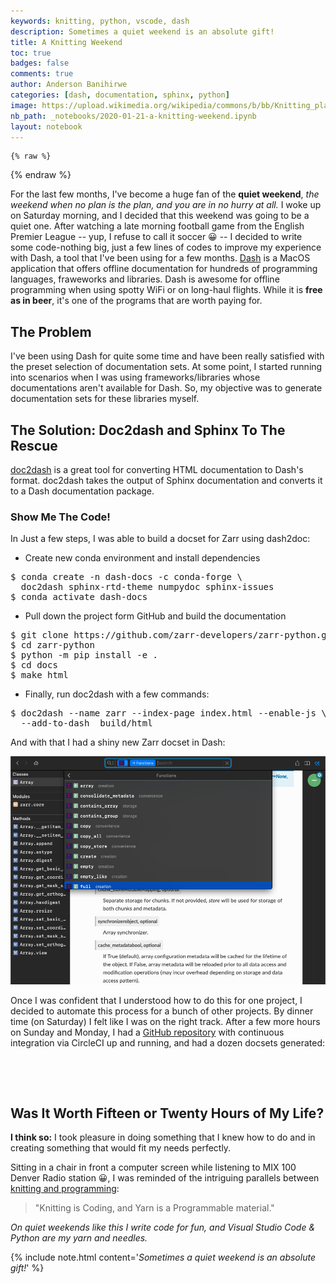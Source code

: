 ```yaml
---
keywords: knitting, python, vscode, dash
description: Sometimes a quiet weekend is an absolute gift!
title: A Knitting Weekend
toc: true 
badges: false
comments: true
author: Anderson Banihirwe
categories: [dash, documentation, sphinx, python]
image: https://upload.wikimedia.org/wikipedia/commons/b/bb/Knitting_plaited_stitches_fabric.png
nb_path: _notebooks/2020-01-21-a-knitting-weekend.ipynb
layout: notebook
---
```


<!--
#################################################
### THIS FILE WAS AUTOGENERATED! DO NOT EDIT! ###
#################################################
# file to edit: _notebooks/2020-01-21-a-knitting-weekend.ipynb
-->

<div class="container" id="notebook-container">
        
    {% raw %}
    
<div class="cell border-box-sizing code_cell rendered">

</div>
    {% endraw %}

<div class="cell border-box-sizing text_cell rendered"><div class="inner_cell">
<div class="text_cell_render border-box-sizing rendered_html">
<p>For the last few months, I've become a huge fan of the <strong>quiet weekend</strong>, <em>the weekend when no plan is the plan, and you are in no hurry at all.</em> I woke up on Saturday morning, and I decided that this weekend was going to be a quiet one.
After watching a late morning football game from the English Premier League -- yup, I refuse to call it soccer 😀 -- I decided to write some code-nothing big, just a few lines of codes to improve my experience with Dash, a tool that I've been using for a few months. <a href="https://kapeli.com/dash">Dash</a> is a MacOS application that offers offline documentation for hundreds of programming languages, fraweworks and libraries. Dash is awesome for offline programming when using spotty WiFi or on long-haul flights. While it is <strong>free as in beer</strong>, it's one of the programs that are worth paying for.</p>
<h2 id="The-Problem">The Problem<a class="anchor-link" href="#The-Problem"> </a></h2><p>I've been using Dash for quite some time and have been really satisfied with the preset selection of documentation sets. At some point, I started running into scenarios when I was using frameworks/libraries whose documentations aren't available for Dash. So, my objective was to generate documentation sets for these libraries myself.</p>
<h2 id="The-Solution:-Doc2dash-and-Sphinx-To-The-Rescue">The Solution: Doc2dash and Sphinx To The Rescue<a class="anchor-link" href="#The-Solution:-Doc2dash-and-Sphinx-To-The-Rescue"> </a></h2><p><a href="https://doc2dash.readthedocs.io/en/stable/">doc2dash</a> is a great tool for converting HTML documentation to Dash's format. doc2dash takes the output of Sphinx documentation and converts it to a Dash documentation package.</p>
<h3 id="Show-Me-The-Code!">Show Me The Code!<a class="anchor-link" href="#Show-Me-The-Code!"> </a></h3><p>In Just a few steps, I was able to build a docset for Zarr using dash2doc:</p>
<ul>
<li>Create new conda environment and install dependencies</li>
</ul>
<div class="highlight"><pre><span></span>$ conda create -n dash-docs -c conda-forge <span class="se">\</span>
  doc2dash sphinx-rtd-theme numpydoc sphinx-issues
$ conda activate dash-docs
</pre></div>
<ul>
<li>Pull down the project form GitHub and build the documentation</li>
</ul>
<div class="highlight"><pre><span></span>$ git clone https://github.com/zarr-developers/zarr-python.git
$ <span class="nb">cd</span> zarr-python
$ python -m pip install -e .
$ <span class="nb">cd</span> docs
$ make html
</pre></div>
<ul>
<li>Finally, run doc2dash with a few commands:</li>
</ul>
<div class="highlight"><pre><span></span>$ doc2dash --name zarr --index-page index.html --enable-js <span class="se">\</span>
  --add-to-dash _build/html
</pre></div>
<p>And with that I had a shiny new Zarr docset in Dash:</p>
<p><img src="https://raw.githubusercontent.com/andersy005/dash-docsets/master/images/navigate.png" alt=""></p>
<p>Once I was confident that I understood how to do this for one project, I decided to automate this process for a bunch of other projects. By dinner time (on Saturday) I felt like I was on the right track. After a few more hours on Sunday and Monday, I had a <a href="https://github.com/andersy005/dash-docsets">GitHub repository</a> with continuous integration via CircleCI up and running, and had a dozen docsets generated:</p>
<p><img src="https://i.imgur.com/uGmuljA.png" alt=""></p>
<p><img src="https://i.imgur.com/p2W4YUS.png" alt=""></p>
<h2 id="Was-It-Worth-Fifteen-or-Twenty-Hours-of-My-Life?">Was It Worth Fifteen or Twenty Hours of My Life?<a class="anchor-link" href="#Was-It-Worth-Fifteen-or-Twenty-Hours-of-My-Life?"> </a></h2><p><strong>I think so:</strong> I took pleasure in doing something that I knew how to do and in creating something that would fit my needs perfectly.</p>
<p>Sitting in a chair in front a computer screen while listening to MIX 100 Denver Radio station 😀, I was reminded of the intriguing parallels between <a href="https://www.nytimes.com/2019/05/17/science/math-physics-knitting-matsumoto.html">knitting and programming</a>:</p>
<blockquote><p>"Knitting is Coding, and Yarn is a Programmable material."</p>
</blockquote>
<p><em>On quiet weekends like this I write code for fun, and Visual Studio Code &amp; Python are my yarn and needles.</em></p>

</div>
</div>
</div>
<div class="cell border-box-sizing text_cell rendered"><div class="inner_cell">
<div class="text_cell_render border-box-sizing rendered_html">
<p>{% include note.html content='<em>Sometimes a quiet weekend is an absolute gift!</em>' %}</p>

</div>
</div>
</div>
</div>
 

<script type="application/vnd.jupyter.widget-state+json">
{"state": {}, "version_major": 2, "version_minor": 0}
</script>

